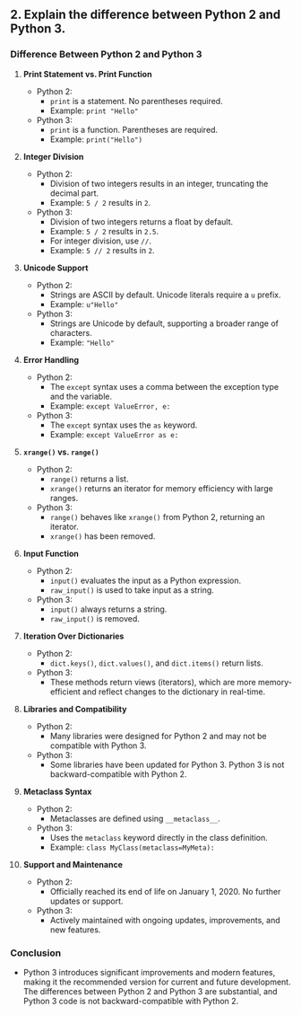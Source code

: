 ## 2. Explain the difference between Python 2 and Python 3.


### Difference Between Python 2 and Python 3

1. **Print Statement vs. Print Function**
   - Python 2: 
     - `print` is a statement. No parentheses required.
     - Example: `print "Hello"`
   - Python 3: 
     - `print` is a function. Parentheses are required.
     - Example: `print("Hello")`

2. **Integer Division**
   - Python 2:
     - Division of two integers results in an integer, truncating the decimal part.
     - Example: `5 / 2` results in `2`.
   - Python 3:
     - Division of two integers returns a float by default.
     - Example: `5 / 2` results in `2.5`.
     - For integer division, use `//`.
     - Example: `5 // 2` results in `2`.

3. **Unicode Support**
   - Python 2:
     - Strings are ASCII by default. Unicode literals require a `u` prefix.
     - Example: `u"Hello"`
   - Python 3:
     - Strings are Unicode by default, supporting a broader range of characters.
     - Example: `"Hello"`

4. **Error Handling**
   - Python 2:
     - The `except` syntax uses a comma between the exception type and the variable.
     - Example: `except ValueError, e:`
   - Python 3:
     - The `except` syntax uses the `as` keyword.
     - Example: `except ValueError as e:`

5. **`xrange()` vs. `range()`**
   - Python 2:
     - `range()` returns a list.
     - `xrange()` returns an iterator for memory efficiency with large ranges.
   - Python 3:
     - `range()` behaves like `xrange()` from Python 2, returning an iterator.
     - `xrange()` has been removed.

6. **Input Function**
   - Python 2:
     - `input()` evaluates the input as a Python expression.
     - `raw_input()` is used to take input as a string.
   - Python 3:
     - `input()` always returns a string.
     - `raw_input()` is removed.

7. **Iteration Over Dictionaries**
   - Python 2:
     - `dict.keys()`, `dict.values()`, and `dict.items()` return lists.
   - Python 3:
     - These methods return views (iterators), which are more memory-efficient and reflect changes to the dictionary in real-time.

8. **Libraries and Compatibility**
   - Python 2:
     - Many libraries were designed for Python 2 and may not be compatible with Python 3.
   - Python 3:
     - Some libraries have been updated for Python 3. Python 3 is not backward-compatible with Python 2.

9. **Metaclass Syntax**
   - Python 2:
     - Metaclasses are defined using `__metaclass__`.
   - Python 3:
     - Uses the `metaclass` keyword directly in the class definition.
     - Example: `class MyClass(metaclass=MyMeta):`

10. **Support and Maintenance**
    - Python 2:
      - Officially reached its end of life on January 1, 2020. No further updates or support.
    - Python 3:
      - Actively maintained with ongoing updates, improvements, and new features.

### Conclusion
- Python 3 introduces significant improvements and modern features, making it the recommended version for current and future development. The differences between Python 2 and Python 3 are substantial, and Python 3 code is not backward-compatible with Python 2.